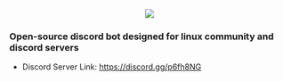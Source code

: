 
<center><img src="https://cdn.discordapp.com/attachments/724424681762979922/738152809626730556/tux2.png"></img></center>


### Open-source discord bot designed for linux community and discord servers
- Discord Server Link: https://discord.gg/p6fh8NG

